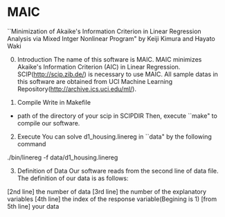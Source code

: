 # MAIC
``Minimization of Akaike's Information Criterion
in Linear Regression Analysis via Mixed Intger Nonlinear Program"
by Keiji Kimura and Hayato Waki

0. Introduction
The name of this software is MAIC. MAIC minimizes Akaike's Information 
Criterion (AIC) in Linear Regression. SCIP(http://scip.zib.de/) is
necessary to use MAIC. All sample datas in this software are obtained 
from UCI Machine Learning Repository(http://archive.ics.uci.edu/ml/).

1. Compile
Write in Makefile
 - path of the directory of your scip in SCIPDIR
Then, execute ``make" to compile our software.

2. Execute
You can solve d1_housing.linereg in ``data" by the following command

./bin/linereg -f data/d1_housing.linereg

3. Definition of Data
Our software reads from the second line of data file.
The definition of our data is as follows:

[2nd line] the number of data
[3rd line] the number of the explanatory variables
[4th line] the index of the response variable(Begining is 1)
[from 5th line] your data


